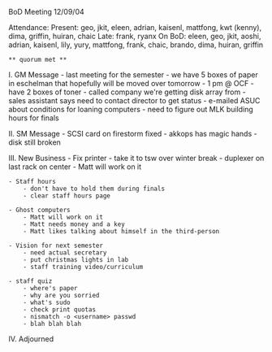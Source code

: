 BoD Meeting
12/09/04

Attendance:
	Present: geo, jkit, eleen, adrian, kaisenl, mattfong, kwt (kenny), dima, griffin, huiran, chaic
	Late: frank, ryanx
	On BoD: eleen, geo, jkit, aoshi, adrian, kaisenl, lily, yury, mattfong, frank, chaic, brando, dima, huiran, griffin

	** quorum met **

I.  GM Message
	- last meeting for the semester
	- we have 5 boxes of paper in eschelman that hopefully will be moved over tomorrow
		- 1 pm @ OCF
	- have 2 boxes of toner
	- called company we're getting disk array from
		- sales assistant says need to contact director to get status
	- e-mailed ASUC about conditions for loaning computers
	- need to figure out MLK building hours for finals

II.  SM Message
	- SCSI card on firestorm fixed
		- akkops has magic hands
	- disk still broken

III.  New Business
	- Fix printer
		- take it to tsw over winter break
		- duplexer on last rack on center
		- Matt will work on it

	- Staff hours
		- don't have to hold them during finals
		- clear staff hours page

	- Ghost computers
		- Matt will work on it
		- Matt needs money and a key
		- Matt likes talking about himself in the third-person

	- Vision for next semester
		- need actual secretary
		- put christmas lights in lab
		- staff training video/curriculum

	- staff quiz
		- where's paper
		- why are you sorried
		- what's sudo
		- check print quotas
		- nismatch -o <username> passwd
		- blah blah blah

IV.  Adjourned


